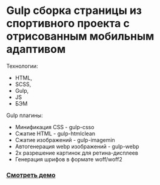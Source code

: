 # Gulp сборка страницы из спортивного проекта с отрисованным мобильным адаптивом
Технологии: 
- HTML,
- SCSS,
- Gulp,
- JS
- БЭМ
  
Gulp плагины:
- Минификация CSS - gulp-csso 
- Сжатие HTML - gulp-htmlclean
- Сжатие изображений - gulp-imagemin
- Автогенерация webp изображений - gulp-webp
- 2х разрешение картинок для ретина-дисплеев
- Генерация шрифов в формате woff/woff2

### [Смотреть демо](https://artimiti.github.io/xpage/)
